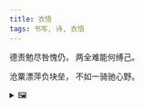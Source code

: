 ```yaml
---
title: 衣悟
tags: 书写, 诗, 衣悟
---
```


德责勉尽咎愧仍，
两全难能何缚己。

沧粟漂萍负块垒，
不如一骑驰心野。

<details><summary>🖼️</summary>

![](writings/images/2016-04-25-yi-wu.JPG)

</details>
